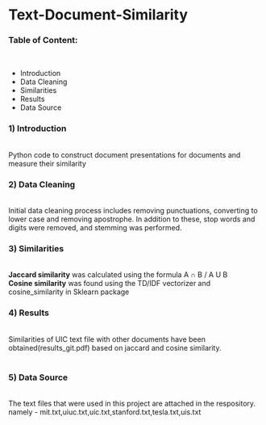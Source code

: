 # Text-Document-Similarity
<h3>Table of Content:</h3>
</br>
<ul>
  <li>Introduction</li>
  <li>Data Cleaning</li>
  <li>Similarities</li>
  <li>Results</li>
  <li>Data Source</li>
</ul>
<h3>1) Introduction</h3></br>Python code to construct document presentations for documents and measure their similarity
 </br>     
<h3>2) Data Cleaning</h3></br> 
Initial data cleaning process includes removing punctuations, converting to lower case and removing apostrophe. In addition to these, stop words and digits were removed, and stemming was performed. </br>
<h3>3) Similarities</h3></br>
<b>Jaccard similarity</b> was calculated using the formula A <span>&#8745;</span> B / A U B</br>
<b>Cosine similarity</b> was found using the TD/IDF vectorizer and cosine_similarity in Sklearn package
   </br>
<h3>4) Results</h3></br> Similarities of UIC text file with other documents have been obtained(results_git.pdf) based on jaccard and cosine similarity. </br></br>
<h3>5) Data Source</h3></br> The text files that were used in this project are attached in the respository. namely - mit.txt,uiuc.txt,uic.txt,stanford.txt,tesla.txt,uis.txt
 </p>
